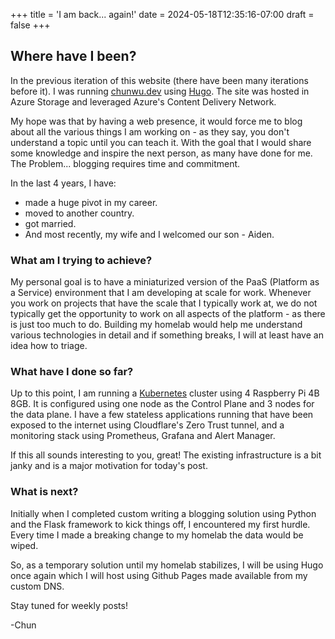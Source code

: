 +++
title = 'I am back... again!'
date = 2024-05-18T12:35:16-07:00
draft = false
+++

## Where have I been?

In the previous iteration of this website (there have been many iterations before it). I was running [chunwu.dev](https://chunwu.dev) using [Hugo](https://gohugo.io). The site was hosted in Azure Storage and leveraged Azure's Content Delivery Network. 

My hope was that by having a web presence, it would force me to blog about all the various things I am working on - as they say, you don't understand a topic until you can teach it. With the goal that I would share some knowledge and inspire the next person, as many have done for me. The Problem... blogging requires time and commitment. 

In the last 4 years, I have:
- made a huge pivot in my career. 
- moved to another country.
- got married.
- And most recently, my wife and I welcomed our son - Aiden.

### What am I trying to achieve?

My personal goal is to have a miniaturized version of the PaaS (Platform as a Service) environment that I am developing at scale for work. Whenever you work on projects that have the scale that I typically work at, we do not typically get the opportunity to work on all aspects of the platform - as there is just too much to do. Building my homelab would help me understand various technologies in detail and if something breaks, I will at least have an idea how to triage. 

### What have I done so far? 

Up to this point, I am running a [Kubernetes](https://kubernetes.io/) cluster using 4 Raspberry Pi 4B 8GB. It is configured using one node as the Control Plane and 3 nodes for the data plane. I have a few stateless applications running that have been exposed to the internet using Cloudflare's Zero Trust tunnel, and a monitoring stack using Prometheus, Grafana and Alert Manager.

If this all sounds interesting to you, great! The existing infrastructure is a bit janky and is a major motivation for today's post. 

### What is next?

Initially when I completed custom writing a blogging solution using Python and the Flask framework to kick things off, I encountered my first hurdle. Every time I made a breaking change to my homelab the data would be wiped. 

So, as a temporary solution until my homelab stabilizes, I will be using Hugo once again which I will host using Github Pages made available from my custom DNS.

Stay tuned for weekly posts!

-Chun

